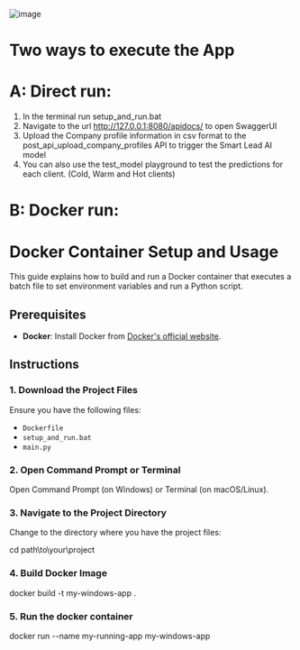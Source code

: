 ![image](https://github.com/user-attachments/assets/3a44a563-597a-4fe1-9557-e4bb9aed500b)

# Two ways to execute the App

# A: Direct run:
1) In the terminal run setup_and_run.bat
2) Navigate to the url http://127.0.0.1:8080/apidocs/ to open SwaggerUI
3) Upload the Company profile information in csv format to the post_api_upload_company_profiles API to trigger the Smart Lead AI model
4) You can also use the test_model playground to test the predictions for each client. (Cold, Warm and Hot clients)

# B: Docker run:

# Docker Container Setup and Usage

This guide explains how to build and run a Docker container that executes a batch file to set environment variables and run a Python script.

## Prerequisites

- **Docker**: Install Docker from [Docker's official website](https://www.docker.com/products/docker-desktop).

## Instructions

### 1. Download the Project Files

Ensure you have the following files:
- `Dockerfile`
- `setup_and_run.bat`
- `main.py`

### 2. Open Command Prompt or Terminal

Open Command Prompt (on Windows) or Terminal (on macOS/Linux).

### 3. Navigate to the Project Directory

Change to the directory where you have the project files:

cd path\to\your\project

### 4. Build Docker Image

docker build -t my-windows-app .


### 5. Run the docker container
docker run --name my-running-app my-windows-app

